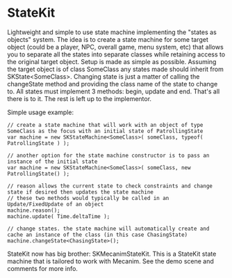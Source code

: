 StateKit
====

Lightweight and simple to use state machine implementing the "states as objects" system. The idea is to create a state machine for some target object (could be a player, NPC, overall game, menu system, etc) that allows you to separate all the states into separate classes while retaining access to the original target object.  Setup is made as simple as
possible. Assuming the target object is of class SomeClass any states made should inherit from SKState&lt;SomeClass>. Changing state is just a matter of calling the changeState method and providing the class name of the state to change to. All states must implement 3 methods: begin, update and end. That's all there is to it. The rest is left up to the implementor.

Simple usage example:

    // create a state machine that will work with an object of type SomeClass as the focus with an initial state of PatrollingState
    var machine = new SKStateMachine<SomeClass>( someClass, typeof( PatrollingState ) );
	
	// another option for the state machine constructor is to pass an instance of the initial state
	var machine = new SKStateMachine<SomeClass>( someClass, new PatrollingState() );
	
	// reason allows the current state to check constraints and change state if desired then updates the state machine
	// these two methods would typically be called in an Update/FixedUpdate of an object
	machine.reason();
	machine.update( Time.deltaTime );
	
	// change states. the state machine will automatically create and cache an instance of the class (in this case ChasingState)
	machine.changeState<ChasingState>();


StateKit now has big brother: SKMecanimStateKit. This is a StateKit state machine that is tailored to work with Mecanim. See the demo scene and comments for more info.
